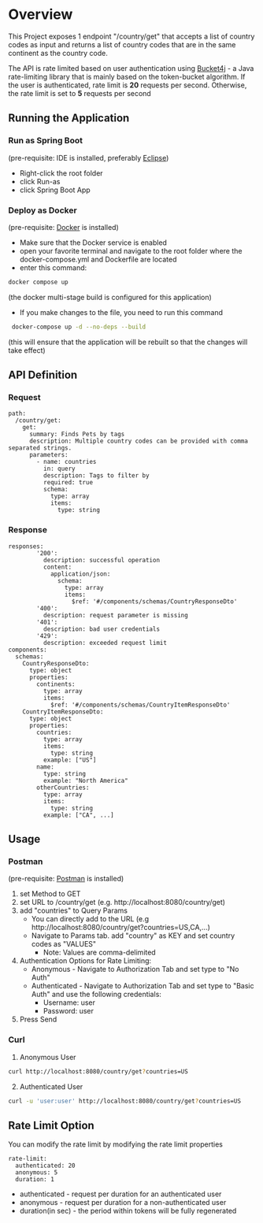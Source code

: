 # Overview

This Project exposes 1 endpoint "/country/get" that accepts a list of country codes as input and returns a list of country codes that are in the same continent as the country code.

The API is rate limited based on user authentication using [Bucket4j](https://bucket4j.com/) - a Java rate-limiting library that is mainly based on the token-bucket algorithm. If the user is authenticated, rate limit is **20** requests per second. Otherwise, the rate limit is set to **5** requests per second

## Running the Application

### Run as Spring Boot
(pre-requisite: IDE is installed, preferably [Eclipse](https://spring.io/tools))
- Right-click the root folder
- click Run-as
- click Spring Boot App

### Deploy as Docker
(pre-requisite: [Docker](https://www.docker.com/products/docker-desktop/) is installed)
- Make sure that the Docker service is enabled
- open your favorite terminal and navigate to the root folder where the docker-compose.yml and Dockerfile are located
- enter this command:
```bash
docker compose up
```
(the docker multi-stage build is configured for this application)
- If you make changes to the file, you need to run this command
```bash
 docker-compose up -d --no-deps --build
```
(this will ensure that the application will be rebuilt so that the changes will take effect)

## API Definition
### Request
```
path:
  /country/get:
    get:
      summary: Finds Pets by tags
      description: Multiple country codes can be provided with comma separated strings. 
      parameters:
        - name: countries
          in: query
          description: Tags to filter by
          required: true
          schema:
            type: array
            items:
              type: string
```
### Response
```
responses:
        '200':
          description: successful operation
          content:
            application/json:
              schema:
                type: array
                items:
                  $ref: '#/components/schemas/CountryResponseDto'          
        '400':
          description: request parameter is missing
        '401':
          description: bad user credentials
        '429':
          description: exceeded request limit
components:
  schemas:
    CountryResponseDto:
      type: object
      properties:
        continents:
          type: array
          items:
            $ref: '#/components/schemas/CountryItemResponseDto'  
    CountryItemResponseDto:
      type: object
      properties:
        countries: 
          type: array
          items:
            type: string
          example: ["US"]
        name:
          type: string
          example: "North America"
        otherCountries:
          type: array
          items:
            type: string
          example: ["CA", ...]
```

## Usage
### Postman
(pre-requisite: [Postman](https://www.postman.com/downloads/) is installed)
1. set Method to GET
2. set URL to <host>/country/get (e.g. http://localhost:8080/country/get)
3. add "countries" to Query Params
   - You can directly add to the URL (e.g http://localhost:8080/country/get?countries=US,CA,...)
   - Navigate to Params tab. add "country" as KEY and set country codes as "VALUES"
       * Note: Values are comma-delimited
4. Authentication Options for Rate Limiting:
   - Anonymous - Navigate to Authorization Tab and set type to "No Auth"
   - Authenticated - Navigate to Authorization Tab and set type to "Basic Auth" and use the following credentials:
      * Username: user
      * Password: user
5. Press Send

### Curl
1. Anonymous User
```bash
curl http://localhost:8080/country/get?countries=US
```
2. Authenticated User
```bash
curl -u 'user:user' http://localhost:8080/country/get?countries=US
```

## Rate Limit Option
You can modify the rate limit by modifying the rate limit properties
```
rate-limit:
  authenticated: 20
  anonymous: 5
  duration: 1
```
- authenticated - request per duration for an authenticated user
- anonymous - request per duration for a non-authenticated user
- duration(in sec) - the period within tokens will be fully regenerated
